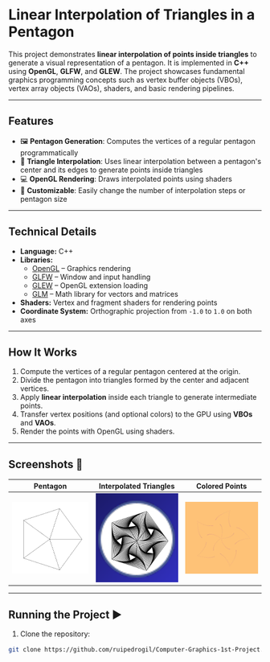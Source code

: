 # Linear Interpolation of Triangles in a Pentagon

This project demonstrates **linear interpolation of points inside triangles** to generate a visual representation of a pentagon. It is implemented in **C++** using **OpenGL**, **GLFW**, and **GLEW**. The project showcases fundamental graphics programming concepts such as vertex buffer objects (VBOs), vertex array objects (VAOs), shaders, and basic rendering pipelines.

---

## Features
- 🖼 **Pentagon Generation**: Computes the vertices of a regular pentagon programmatically  
- 🔺 **Triangle Interpolation**: Uses linear interpolation between a pentagon's center and its edges to generate points inside triangles  
- 💻 **OpenGL Rendering**: Draws interpolated points using shaders  
- 🎨 **Customizable**: Easily change the number of interpolation steps or pentagon size  

---

## Technical Details
- **Language:** C++  
- **Libraries:**  
  - [OpenGL](https://www.opengl.org/) – Graphics rendering  
  - [GLFW](https://www.glfw.org/) – Window and input handling  
  - [GLEW](http://glew.sourceforge.net/) – OpenGL extension loading  
  - [GLM](https://glm.g-truc.net/) – Math library for vectors and matrices  
- **Shaders:** Vertex and fragment shaders for rendering points  
- **Coordinate System:** Orthographic projection from `-1.0` to `1.0` on both axes  

---

## How It Works
1. Compute the vertices of a regular pentagon centered at the origin.  
2. Divide the pentagon into triangles formed by the center and adjacent vertices.  
3. Apply **linear interpolation** inside each triangle to generate intermediate points.  
4. Transfer vertex positions (and optional colors) to the GPU using **VBOs** and **VAOs**.  
5. Render the points with OpenGL using shaders.  

---

## Screenshots 📸


| Pentagon | Interpolated Triangles | Colored Points |
|----------|----------------------|----------------|
| <img src="images/lines.png" alt="Pentagon" width="300"> | <img src="images/interpolation.png" alt="Interpolation" width="300"> | <img src="images/points.png" alt="Colored Points" width="300"> |

---

## Running the Project ▶️
1. Clone the repository:  
```bash
git clone https://github.com/ruipedrogil/Computer-Graphics-1st-Project.git
